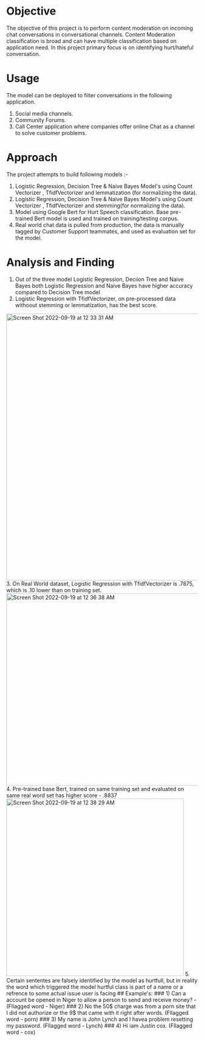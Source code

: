 # Objective
The objective of this project is to perform content moderation on incoming chat conversations in conversational channels.
Content Moderation classification is broad and can have multiple classification based on application need.
In this project primary focus is on identifying hurt/hateful conversation.

# Usage
The model can be deployed to filter conversations in the following application.
1) Social media channels.
2) Community Forums.
3) Call Center application where companies offer online Chat as a channel to solve customer problems.

# Approach
The project attempts to build following models :-
1. Logistic Regression, Decision Tree & Naive Bayes Model's using Count Vectorizer , TfidfVectorizer and lemmatization (for normalizing the data).
2. Logistic Regression, Decision Tree & Naive Bayes Model's using Count Vectorizer , TfidfVectorizer and stemming(for normalizing the data).
3. Model using Google Bert for Hurt Speech classification. Base pre-trained Bert model is used and trained on training/testing corpus.
5. Real world chat data is pulled from production, the data is manually tagged by Customer Support teammates, and used as evaluation set for the model.

# Analysis and Finding
1. Out of the three model Logistic Regression, Deciion Tree and Naive Bayes both Logistic Regression and Naive Bayes have higher accuracy compared to Decision Tree model
2. Logistic Regression with TfidfVectorizer, on pre-processed data withoout stemming or lemmatization, has the best score.
 <img width="702" alt="Screen Shot 2022-09-19 at 12 33 31 AM" src="https://user-images.githubusercontent.com/97572000/190969758-1c5f2ba4-1e6b-447b-9529-1bfcf8df4c6c.png">
3. On Real World dataset, Logistic Regression with TfidfVectorizer is .7875, which is .10 lower than on training set.
<img width="506" alt="Screen Shot 2022-09-19 at 12 36 38 AM" src="https://user-images.githubusercontent.com/97572000/190970255-b9d6bf4a-995f-4be8-8064-aef727859aff.png">
4. Pre-trained base Bert, trained on same training set and evaluated on same real word set has higher score - .8837
 <img width="467" alt="Screen Shot 2022-09-19 at 12 38 29 AM" src="https://user-images.githubusercontent.com/97572000/190970558-1602b1a7-7db3-4df0-a122-213869b105c1.png">
5. Certain sententes are falsely identified by the model as hurtfull, but in reality the word which triggered the model hurtful class is part of a name or 
a refrence to some actual issue user is facing 
   ## Example's: 
   ### 1) Can a  account be opened in Niger to allow a person to send and receive money?  - (Fllagged word - Niger)
   ### 2) No the 50$ charge was from a porn site that I did not authorize or the 9$ that came with it right after words. (Fllagged word - porn)
   ### 3) My name is John Lynch and I havea problem resetting my password. (Fllagged word - Lynch) 
   ### 4) Hi iam Justin cox. (Fllagged word - cox) 
